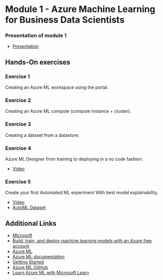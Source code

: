 
# Module 1 - Azure Machine Learning for Business Data Scientists

### Presentation of module 1
* [Presentation](https://microsofteur.sharepoint.com/:v:/t/EnterpriseAIwhitepaper/ESBOUml-25ZLvLTbuwz_lUgBilN2_hocZUPh3IlLUaa-Ow?e=5YfgoR)

## Hands-On exercises

### Exercise 1
Creating an Azure ML workspace using the portal.

### Exercise 2
Creating an Azure ML compute (compute instance + cluster).

### Exercise 3
Creating a dataset from a datastore.

### Exercise 4
Azure ML Designer from training to deploying in a no code fashion.
* [Video](https://microsofteur.sharepoint.com/:v:/t/EnterpriseAIwhitepaper/ETpmFODrXQRBtFy9jtN6e9MBFvGLQIn-xsuzgX7WBJEOsQ?e=oe10vX)

### Exercise 5
Create your first Automated ML experiment With best model explainability.
* [Video](https://microsofteur.sharepoint.com/:v:/t/EnterpriseAIwhitepaper/Ed-9dXKmBMNCjn3eOwj4Vs4BBeA5Q8QzgkzK0az04DXU1g?e=SdcV3B)
* [AutoML Dataset](https://github.com/microsoft/azure-ai-hands-on-training/blob/main/module-01/Titanic.csv)

## Additional Links

* [Microsoft](https://microsoft.com)
* [Build, train, and deploy machine learning models with an Azure free account](https://azure.microsoft.com/en-us/free/services/machine-learning/)
* [Azure ML](https://azure.microsoft.com/en-us/services/machine-learning/)
* [Azure ML documentation](https://docs.microsoft.com/en-us/azure/machine-learning/)
* [Getting Started](https://docs.microsoft.com/en-us/azure/machine-learning/)
* [Azure ML GitHub](https://github.com/Azure/MachineLearningNotebooks/)
* [Learn Azure ML with Microsoft Learn](https://docs.microsoft.com/en-us/learn/browse/?products=azure&roles=data-scientist)
